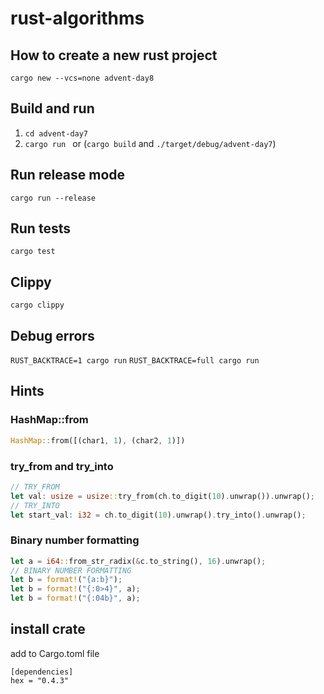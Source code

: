 # rust-algorithms

## How to create a new rust project

```shell
cargo new --vcs=none advent-day8
```

## Build and run

1. `cd advent-day7`
2. `cargo run ` or (`cargo build` and `./target/debug/advent-day7`)

## Run release mode

`cargo run --release`

## Run tests

`cargo test`

## Clippy

`cargo clippy`

## Debug errors

`RUST_BACKTRACE=1 cargo run`
`RUST_BACKTRACE=full cargo run`

## Hints

### HashMap::from

```rust
HashMap::from([(char1, 1), (char2, 1)])
```

### try_from and try_into

```rust
// TRY_FROM
let val: usize = usize::try_from(ch.to_digit(10).unwrap()).unwrap();
// TRY_INTO
let start_val: i32 = ch.to_digit(10).unwrap().try_into().unwrap();
```

### Binary number formatting

```rust
let a = i64::from_str_radix(&c.to_string(), 16).unwrap();
// BINARY NUMBER FORMATTING
let b = format!("{a:b}");
let b = format!("{:0>4}", a);
let b = format!("{:04b}", a);
```

## install crate

add to Cargo.toml file 
```
[dependencies]
hex = "0.4.3"
```